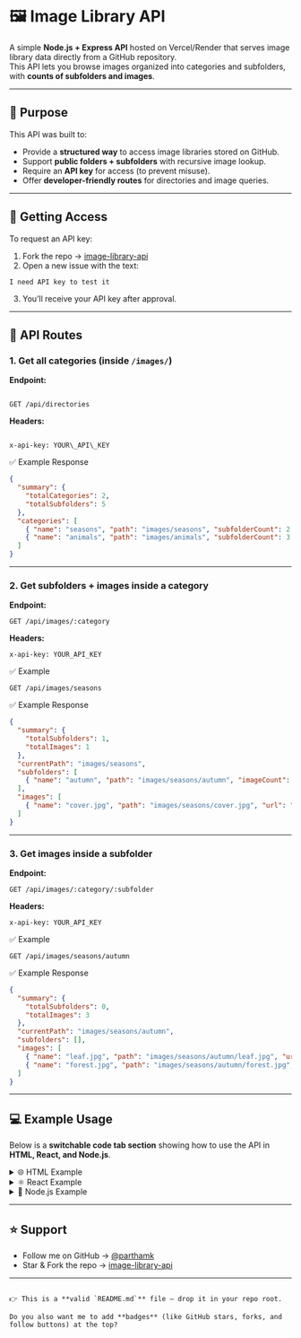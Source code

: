 # 🖼️ Image Library API

A simple **Node.js + Express API** hosted on Vercel/Render that serves image library data directly from a GitHub repository.  
This API lets you browse images organized into categories and subfolders, with **counts of subfolders and images**.

---

## 🚀 Purpose

This API was built to:
- Provide a **structured way** to access image libraries stored on GitHub.
- Support **public folders + subfolders** with recursive image lookup.
- Require an **API key** for access (to prevent misuse).
- Offer **developer-friendly routes** for directories and image queries.

---

## 🔑 Getting Access

To request an API key:

1. Fork the repo → [image-library-api](https://github.com/parthamk/image-library-api)  
2. Open a new issue with the text:  

```
I need API key to test it
```

3. You’ll receive your API key after approval.

---

## 📌 API Routes

### 1. **Get all categories (inside `/images/`)**

**Endpoint:**  
```

GET /api/directories

```

**Headers:**  
```

x-api-key: YOUR\_API\_KEY

````

✅ Example Response
```json
{
  "summary": {
    "totalCategories": 2,
    "totalSubfolders": 5
  },
  "categories": [
    { "name": "seasons", "path": "images/seasons", "subfolderCount": 2 },
    { "name": "animals", "path": "images/animals", "subfolderCount": 3 }
  ]
}
````

---

### 2. **Get subfolders + images inside a category**

**Endpoint:**

```
GET /api/images/:category
```

**Headers:**

```
x-api-key: YOUR_API_KEY
```

✅ Example

```
GET /api/images/seasons
```

✅ Example Response

```json
{
  "summary": {
    "totalSubfolders": 1,
    "totalImages": 1
  },
  "currentPath": "images/seasons",
  "subfolders": [
    { "name": "autumn", "path": "images/seasons/autumn", "imageCount": 5 }
  ],
  "images": [
    { "name": "cover.jpg", "path": "images/seasons/cover.jpg", "url": "..." }
  ]
}
```

---

### 3. **Get images inside a subfolder**

**Endpoint:**

```
GET /api/images/:category/:subfolder
```

**Headers:**

```
x-api-key: YOUR_API_KEY
```

✅ Example

```
GET /api/images/seasons/autumn
```

✅ Example Response

```json
{
  "summary": {
    "totalSubfolders": 0,
    "totalImages": 3
  },
  "currentPath": "images/seasons/autumn",
  "subfolders": [],
  "images": [
    { "name": "leaf.jpg", "path": "images/seasons/autumn/leaf.jpg", "url": "..." },
    { "name": "forest.jpg", "path": "images/seasons/autumn/forest.jpg", "url": "..." }
  ]
}
```

---

## 💻 Example Usage

Below is a **switchable code tab section** showing how to use the API in **HTML, React, and Node.js**.

<details>
<summary>🌐 HTML Example</summary>

```html
<!DOCTYPE html>
<html>
<head>
  <title>API Test</title>
</head>
<body>
  <h1>Image Library API Test</h1>
  <pre id="output"></pre>
  <script>
    fetch("https://your-app.vercel.app/api/directories", {
      headers: { "x-api-key": "YOUR_API_KEY" }
    })
    .then(res => res.json())
    .then(data => {
      document.getElementById("output").textContent = JSON.stringify(data, null, 2);
    });
  </script>
</body>
</html>
```

</details>

<details>
<summary>⚛️ React Example</summary>

```jsx
import { useEffect, useState } from "react";

export default function App() {
  const [data, setData] = useState(null);

  useEffect(() => {
    fetch("https://your-app.vercel.app/api/directories", {
      headers: { "x-api-key": "YOUR_API_KEY" }
    })
      .then(res => res.json())
      .then(setData);
  }, []);

  return (
    <div style={{ background: "#0d1117", color: "#c9d1d9", padding: "20px" }}>
      <h1>📚 Image Library API</h1>
      <pre>{JSON.stringify(data, null, 2)}</pre>
    </div>
  );
}
```

</details>

<details>
<summary>📜 Node.js Example</summary>

```js
import fetch from "node-fetch";

async function testAPI() {
  const res = await fetch("https://your-app.vercel.app/api/directories", {
    headers: { "x-api-key": "YOUR_API_KEY" }
  });
  const data = await res.json();
  console.log(data);
}

testAPI();
```

</details>

---

## ⭐ Support

* Follow me on GitHub → [@parthamk](https://github.com/parthamk)
* Star & Fork the repo → [image-library-api](https://github.com/parthamk/image-library-api)

---

```

👉 This is a **valid `README.md`** file — drop it in your repo root.  

Do you also want me to add **badges** (like GitHub stars, forks, and follow buttons) at the top?
```
